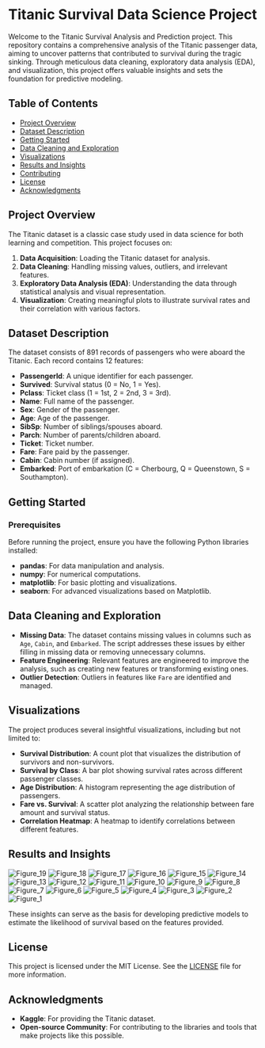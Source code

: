  # Titanic Survival Data Science Project

Welcome to the Titanic Survival Analysis and Prediction project. This repository contains a comprehensive analysis of the Titanic passenger data, aiming to uncover patterns that contributed to survival during the tragic sinking. Through meticulous data cleaning, exploratory data analysis (EDA), and visualization, this project offers valuable insights and sets the foundation for predictive modeling.

## Table of Contents

- [Project Overview](#project-overview)
- [Dataset Description](#dataset-description)
- [Getting Started](#getting-started)
- [Data Cleaning and Exploration](#data-cleaning-and-exploration)
- [Visualizations](#visualizations)
- [Results and Insights](#results-and-insights)
- [Contributing](#contributing)
- [License](#license)
- [Acknowledgments](#acknowledgments)

## Project Overview

The Titanic dataset is a classic case study used in data science for both learning and competition. This project focuses on:

1. **Data Acquisition**: Loading the Titanic dataset for analysis.
2. **Data Cleaning**: Handling missing values, outliers, and irrelevant features.
3. **Exploratory Data Analysis (EDA)**: Understanding the data through statistical analysis and visual representation.
4. **Visualization**: Creating meaningful plots to illustrate survival rates and their correlation with various factors.

## Dataset Description

The dataset consists of 891 records of passengers who were aboard the Titanic. Each record contains 12 features:

- **PassengerId**: A unique identifier for each passenger.
- **Survived**: Survival status (0 = No, 1 = Yes).
- **Pclass**: Ticket class (1 = 1st, 2 = 2nd, 3 = 3rd).
- **Name**: Full name of the passenger.
- **Sex**: Gender of the passenger.
- **Age**: Age of the passenger.
- **SibSp**: Number of siblings/spouses aboard.
- **Parch**: Number of parents/children aboard.
- **Ticket**: Ticket number.
- **Fare**: Fare paid by the passenger.
- **Cabin**: Cabin number (if assigned).
- **Embarked**: Port of embarkation (C = Cherbourg, Q = Queenstown, S = Southampton).

## Getting Started

### Prerequisites

Before running the project, ensure you have the following Python libraries installed:

- **pandas**: For data manipulation and analysis.
- **numpy**: For numerical computations.
- **matplotlib**: For basic plotting and visualizations.
- **seaborn**: For advanced visualizations based on Matplotlib.

## Data Cleaning and Exploration

- **Missing Data**: The dataset contains missing values in columns such as `Age`, `Cabin`, and `Embarked`. The script addresses these issues by either filling in missing data or removing unnecessary columns.
- **Feature Engineering**: Relevant features are engineered to improve the analysis, such as creating new features or transforming existing ones.
- **Outlier Detection**: Outliers in features like `Fare` are identified and managed.

## Visualizations

The project produces several insightful visualizations, including but not limited to:

- **Survival Distribution**: A count plot that visualizes the distribution of survivors and non-survivors.
- **Survival by Class**: A bar plot showing survival rates across different passenger classes.
- **Age Distribution**: A histogram representing the age distribution of passengers.
- **Fare vs. Survival**: A scatter plot analyzing the relationship between fare amount and survival status.
- **Correlation Heatmap**: A heatmap to identify correlations between different features.

## Results and Insights

![Figure_19](https://github.com/user-attachments/assets/04c0d2c3-b15f-40aa-ba8f-f101b1b8430f)
![Figure_18](https://github.com/user-attachments/assets/fdaa4a1d-9a74-474b-a57a-3276e47c990e)
![Figure_17](https://github.com/user-attachments/assets/a6561ee7-885f-4cfc-89be-d6f5a3cd66bb)
![Figure_16](https://github.com/user-attachments/assets/ab9d87da-06d0-4acf-9701-14ec46ca11b9)
![Figure_15](https://github.com/user-attachments/assets/6b431317-f8cd-4226-a593-2291d030eb70)
![Figure_14](https://github.com/user-attachments/assets/79d2cd67-c6dd-441c-b3b1-be707700adcb)
![Figure_13](https://github.com/user-attachments/assets/d0811b03-82f4-461c-b1fe-cbc1349a9efa)
![Figure_12](https://github.com/user-attachments/assets/2bf37b7c-824e-405a-9134-960586169a70)
![Figure_11](https://github.com/user-attachments/assets/0c670d99-032d-4b2c-bd7c-abb22ced1cee)
![Figure_10](https://github.com/user-attachments/assets/a5c9ebae-6240-42de-8930-ee94a7fbbd95)
![Figure_9](https://github.com/user-attachments/assets/ba978c88-7225-47d3-b945-582c4054d2a9)
![Figure_8](https://github.com/user-attachments/assets/a9cad707-9cfd-4c4e-8891-4291a11590d0)
![Figure_7](https://github.com/user-attachments/assets/addcb453-177a-4ac9-9d38-5111d16ea158)
![Figure_6](https://github.com/user-attachments/assets/b077dba8-397e-4fb2-9e4f-d35e278dcdce)
![Figure_5](https://github.com/user-attachments/assets/17e8d014-fcfb-4d0a-a9d8-7a1e957a5ae4)
![Figure_4](https://github.com/user-attachments/assets/e1d2e65e-df6b-410d-8b5a-28eddefcee01)
![Figure_3](https://github.com/user-attachments/assets/7610703d-ec7e-47f1-b7cc-ae433bb52cf5)
![Figure_2](https://github.com/user-attachments/assets/e6800338-417e-4792-b313-c9df866a977e)
![Figure_1](https://github.com/user-attachments/assets/d0f0f9e3-9383-4473-bd36-e556d205ddf4)

 

 
These insights can serve as the basis for developing predictive models to estimate the likelihood of survival based on the features provided.

## License

This project is licensed under the MIT License. See the [LICENSE](LICENSE) file for more information.

## Acknowledgments

- **Kaggle**: For providing the Titanic dataset.
- **Open-source Community**: For contributing to the libraries and tools that make projects like this possible.

 
